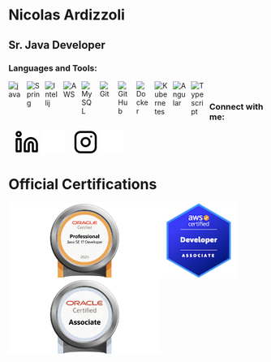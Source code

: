 # Nicolas Ardizzoli 
## Sr. Java Developer


### Languages and Tools:

<img align="left" alt="java" width="26px" src="https://cdn.jsdelivr.net/gh/devicons/devicon/icons/java/java-original.svg" style="padding-right:10px;" />
<img align="left" alt="Spring" width="26px" src="https://cdn.jsdelivr.net/gh/devicons/devicon/icons/spring/spring-original.svg" style="padding-right:10px;" />
<img align="left" alt="Intellij" width="26px" src="https://www.svgrepo.com/show/452236/jb-intellij-idea.svg" style="padding-right:10px;" />
<img align="left" alt="AWS" width="26px" src="https://www.svgrepo.com/show/376356/aws.svg" style="padding-right:10px;" />
<img align="left" alt="MySQL" width="26px" src="https://cdn.jsdelivr.net/gh/devicons/devicon/icons/mysql/mysql-original.svg" style="padding-right:10px;" />
<img align="left" alt="Git" width="26px" src="https://cdn.jsdelivr.net/gh/devicons/devicon/icons/git/git-original.svg" style="padding-right:10px;" />
<img align="left" alt="GitHub" width="26px" src="https://www.svgrepo.com/show/439171/github.svg" style="padding-right:10px;" />
<img align="left" alt="Docker" width="26px" src="https://cdn.jsdelivr.net/gh/devicons/devicon/icons/docker/docker-original.svg" style="padding-right:10px;" />
<img align="left" alt="Kubernetes" width="26px" src="https://cdn.jsdelivr.net/gh/devicons/devicon/icons/kubernetes/kubernetes-plain.svg" style="padding-right:10px;" />
<img align="left" alt="Angular" width="26px" src="https://cdn.jsdelivr.net/gh/devicons/devicon/icons/angularjs/angularjs-original.svg" style="padding-right:10px;" />
<img align="left" alt="Typescript" width="26px" src="https://cdn.jsdelivr.net/gh/devicons/devicon/icons/typescript/typescript-original.svg" style="padding-right:10px;" />

<br />

### Connect with me:

&nbsp;&nbsp;
[![nicoardizzolilinkedin](./img/linkedin-light.svg)](https://www.linkedin.com/in/nicoardizzoli#gh-light-mode-only)
[![nicoardizzolilinkedin](./img/linkedin-dark.svg)](https://www.linkedin.com/in/nicoardizzoli#gh-dark-mode-only)
&nbsp;&nbsp;
[![nicoardizzoliinstagram](./img/instagram-light.svg)](https://www.instagram.com/nicoardizzoli#gh-light-mode-only)
[![nicoardizzoliinstagram](./img/instagram-dark.svg)](https://www.instagram.com/nicoardizzoli#gh-dark-mode-only)

# Official Certifications

[<img align="left" src="https://github.com/nicoardizzoli/nicoardizzoli/blob/main/img/OCPJSE17-2023.png" width="300" height="150">](https://catalog-education.oracle.com/pls/certview/sharebadge?id=5C804CD46903552E89252AE3D856A143E6F2419FE7B0DA34EA632C4DBC5A5C7F)
[<img align="left" src="https://github.com/nicoardizzoli/nicoardizzoli/blob/main/img/aws-certified-developer-associate.png" width="150" height="150">](https://www.credly.com/badges/01ad7fe4-6aa9-4200-8d5f-976748f4c358/public_url)

[<img align="left" src="https://github.com/nicoardizzoli/nicoardizzoli/blob/main/img/OCAJSE8.jpg" width="300" height="150">](https://catalog-education.oracle.com/pls/certview/sharebadge?id=733A577B142E309C8F7E58DEAF9387FCB091329660C57CB208DF031A13388724)






